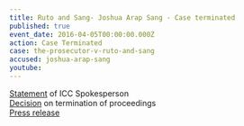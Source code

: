 ```yaml
---
title: Ruto and Sang- Joshua Arap Sang - Case terminated
published: true
event_date: 2016-04-05T00:00:00.000Z
action: Case Terminated
case: the-prosecutor-v-ruto-and-sang
accused: joshua-arap-sang
youtube:
---
```



[Statement](https://youtu.be/jSK7VaHTShY) of ICC Spokesperson
<br>[Decision](https://www.icc-cpi.int/Pages/record.aspx?docNo=ICC-01/09-01/11-2027) on termination of proceedings
<br>[Press release](https://www.icc-cpi.int/en_menus/icc/press%20and%20media/press%20releases/Pages/pr1205.aspx)